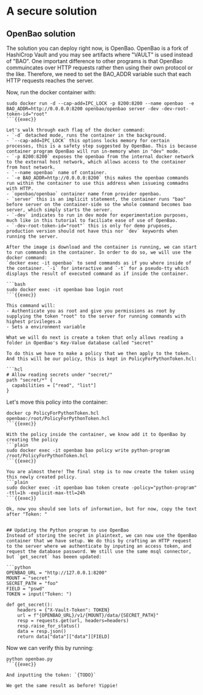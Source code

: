 # A secure solution
## OpenBao solution
The solution you can deploy right now, is OpenBao. OpenBao is a fork of HashiCrop Vault and you may see artifacts where "VAULT" is used instead of "BAO". One important difference to other programs is that OpenBao commuincates over HTTP requests rather then using their own protocol or the like. Therefore, we need to set the BAO_ADDR variable such that each HTTP requests reaches the server.

Now, run the docker container with: 
```plain
sudo docker run -d --cap-add=IPC_LOCK -p 8200:8200 --name openbao  -e BAO_ADDR=http://0.0.0.0:8200 openbao/openbao server -dev -dev-root-token-id="root"
```{{exec}}

Let's walk through each flag of the docker command:
- `-d` detached mode, runs the container in the background.
- `--cap-add=IPC_LOCK` this options locks memory for certain processes, this is a safety step suggested by OpenBao. This is because container program OpenBao will run in-memory when in "dev" mode.
- `-p 8200:8200` exposes the openbao from the internal docker network to the external host network, which allows access to the container from host network.
- `--name openbao` name of container.
- `-e BAO_ADDR=http://0.0.0.0:8200` this makes the openbao commands run within the container to use this address when issueing commadns with HTTP.
- `openbao/openbao` container name from provider openbao.
- `server` this is an implicit statement, the container runs "bao" before server on the container-side so the whole command becomes bao server, which simply starts the server.
- `-dev` indicates to run in dev mode for experimentation purposes, much like in this tutorial to faciliate ease of use of OpenBao.
- `-dev-root-token-id="root"` this is only for demo pruposes, production version should not have this nor `dev` keywords when running the server.

After the image is download and the container is running, we can start to run commands in the container. In order to do so, we will use the docker command: 
`docker exec -it openbao` to send commands as if you where inside of the container. `-i` for interactive and `-t` for a pseudo-tty which displays the result of executed command as if inside the container.

```bash
sudo docker exec -it openbao bao login root
```{{exec}}

This command will:
- Authenticate you as root and give you permissions as root by supplying the token "root" to the server for running commands with highest privileges.a
- Sets a environment variable

What we will do next is create a token that only allows reading a folder in OpenBao's Key-Value database called "secret"

To do this we have to make a policy that we then apply to the token. And this will be our policy, this is kept in PolicyForPythonToken.hcl:

```hcl
# Allow reading secrets under "secret/"
path "secret/*" {
  capabilities = ["read", "list"]
}
```

Let's move this policy into the container:
```plain
docker cp PolicyForPythonToken.hcl openbao:/root/PolicyForPythonToken.hcl
```{{exec}}

With the policy inside the container, we know add it to OpenBao by creating the policy
```plain
sudo docker exec -it openbao bao policy write python-program /root/PolicyForPythonToken.hcl
```{{exec}}

You are almost there! The final step is to now create the token using this newly created policy.
```plain
sudo docker exec -it openbao bao token create -policy="python-program" -ttl=1h -explicit-max-ttl=24h
```{{exec}}

Ok, now you should see lots of information, but for now, copy the text after "Token: "


## Updating the Python program to use OpenBao
Instead of storing the secret in plaintext, we can now use the OpenBao container that we have setup. We do this by crafting an HTTP request to the server where we authenticate by inputing an access token, and request the database password. We still use the same msql connector, but `get_secret` has beeen updated: 

```python
OPENBAO_URL = "http://127.0.0.1:8200" 
MOUNT = "secret"
SECRET_PATH = "foo"
FIELD = "pswd"
TOKEN = input("Token: ")

def get_secret():
    headers = {"X-Vault-Token": TOKEN}
    url = f"{OPENBAO_URL}/v1/{MOUNT}/data/{SECRET_PATH}"
    resp = requests.get(url, headers=headers)
    resp.raise_for_status()
    data = resp.json()
    return data["data"]["data"][FIELD]
```

Now we can verify this by running:
```plain
python openbao.py
```{{exec}}

And inputting the token: `{TODO}`

We get the same result as before! Yippie!
